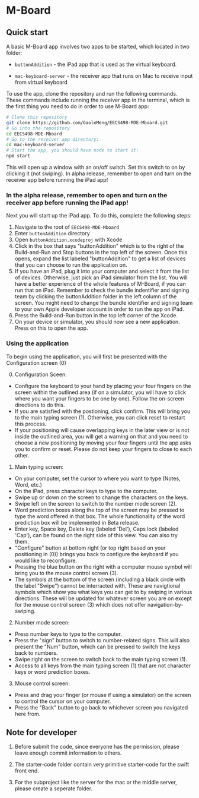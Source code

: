 # M-Board

## Quick start

A basic M-Board app involves two apps to be started, which located in two folder:

- `buttonAddition` - the iPad app that is used as the virtual keyboard.

- `mac-keyboard-server` - the receiver app that runs on Mac to receive input from virtual keyboard

To use the app, clone the repository and run the following commands. These commands include running the receiver app in the terminal, which is the first thing you need to do in order to use M-Board app:

```bash
# Clone this repository
git clone https://github.com/GaoleMeng/EECS498-MDE-Mboard.git
# Go into the repository
cd EECS498-MDE-Mboard
# Go to the receiver app directory:
cd mac-keyboard-server
# Start the app, you should have node to start it:
npm start
```

This will open up a window with an on/off switch. Set this switch to on by clicking it (not swiping).
In alpha release, remember to open and turn on the receiver app before running the iPad app!

### In the alpha release, remember to open and turn on the receiver app before running the iPad app!

Next you will start up the iPad app. To do this, complete the following steps:
1. Navigate to the root of `EECS498-MDE-Mboard`
2. Enter `buttonAddition` directory
3. Open `buttonAddition.xcodeproj` with Xcode
4. Click in the box that says "buttonAddition" which is to the right of the Build-and-Run and Stop buttons in the top left of the screen. Once this opens, expand the list labeled "buttonAddition" to get a list of devices that you can choose to run the application on.
5. If you have an iPad, plug it into your computer and select it from the list of devices. Otherwise, just pick an iPad simulator from the list. You will have a better experience of the whole features of M-Board, if you can run that on iPad. Remember to check the bundle indentifier and signing team by clicking the buttonAddition folder in the left column of the screen. You might need to change the bundle identifier and signing team to your own Apple developer account in order to run the app on iPad.
6. Press the Build-and-Run button in the top left corner of the Xcode.
7. On your device or simulator, you should now see a new application. Press on this to open the app.


### Using the application
To begin using the application, you will first be presented with the Configuration screen (0)

0. Configuration Sceen:
- Configure the keyboard to your hand by placing your four fingers on the screen within the outlined area (if on a simulator, you will have to click where you want your fingers to be one by one). Follow the on-screen directions to do this.
- If you are satisfied with the postioning, click confirm. This will bring you to the main typing screen (1). Otherwise, you can click reset to restart this process.
- If your positioning will cause overlapping keys in the later view or is not inside the outlined area, you will get a warning on that and you need to choose a new positioning by moving your four fingers until the app asks you to confirm or reset. Please do not keep your fingers to close to each other.


1. Main typing screen:
- On your computer, set the cursor to where you want to type (Notes, Word, etc.)
- On the iPad, press character keys to type to the computer.
- Swipe up or down on the screen to change the characters on the keys.
- Swipe left on the screen to switch to the number mode screen (2).
- Word prediction boxes along the top of the screen may be pressed to type the word offered in that box. The whole functionality of the word prediction box will be implemented in Beta release.
- Enter key, Space key, Delete key (labeled 'Del'), Caps lock (labeled 'Cap'), can be found on the right side of this view. You can also try them.
- "Configure" button at bottom right (or top right based on your positioning in (0)) brings you back to configure the keyboard if you would like to reconfigure.
- Pressing the blue button on the right with a computer mouse symbol will bring you to the mouse control screen (3).
- The symbols at the bottom of the screen (including a black circle with the label "Swipe") cannot be interracted with. These are navigtional symbols which show you what keys you can get to by swiping in various directions. These will be updated for whatever screen you are on except for the mouse control screen (3) which does not offer navigation-by-swiping.

2. Number mode screen:
- Press number keys to type to the computer.
- Press the "sign" button to switch to number-related signs. This will also present the "Num" button, which can be pressed to switch the keys back to numbers.
- Swipe right on the screen to switch back to the main typing screen (1).
- Access to all keys from the main typing screen (1) that are not character keys or word prediction boxes.

3. Mouse control screen:
- Press and drag your finger (or mouse if using a simulator) on the screen to control the cursor on your computer.
- Press the "Back" button to go back to whichever screen you navigated here from.


## Note for developer
1. Before submit the code, since everyone has the permission, please leave enough commit information to others.

2. The starter-code folder contain very primitive starter-code for the swift front end.

3. For the subproject like the server for the mac or the middle server, please create a seperate folder.

